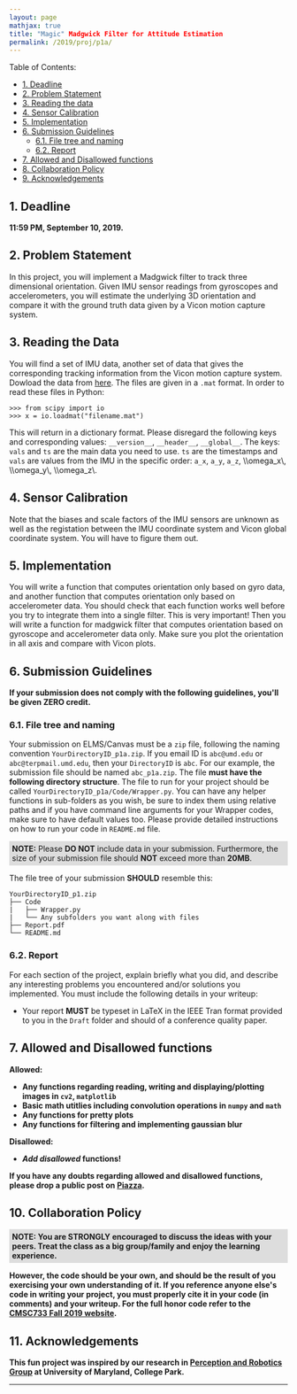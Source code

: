 ```yaml
---
layout: page
mathjax: true
title: "Magic" Madgwick Filter for Attitude Estimation 
permalink: /2019/proj/p1a/
---
```


Table of Contents:
- [1. Deadline](#due)
- [2. Problem Statement](#prob)
- [3. Reading the data](#data)
- [4. Sensor Calibration](#calib)
- [5. Implementation](#implementation)
- [6. Submission Guidelines](#sub)
  - [6.1. File tree and naming](#files)
  - [6.2. Report](#report)
- [7. Allowed and Disallowed functions](#funcs)
- [8. Collaboration Policy](#coll)
- [9. Acknowledgements](#ack)

<a name='due'></a>
## 1. Deadline 
**11:59 PM, September 10, 2019.**

<a name='prob'></a>
## 2. Problem Statement 
In this project, you will implement a Madgwick filter to track three dimensional orientation. Given IMU sensor readings from gyroscopes and accelerometers, you will estimate the underlying 3D orientation and compare it with the ground truth data given by a Vicon motion capture system. 

<a name='data'></a>
## 3. Reading the Data
You will find a set of IMU data, another set of data that gives the corresponding tracking information from the Vicon motion capture system.
Dowload the data from [here](Data-Link). The files are given in a `.mat` format. In order to read these files in Python:

```
>>> from scipy import io
>>> x = io.loadmat("filename.mat")
```

This will return in a dictionary format. Please disregard the following keys and corresponding values: `__version__`, `__header__`, `__global__`. The keys: `vals` and `ts` are the main data you need to use. `ts` are the timestamps and `vals` are values from the IMU in the specific order: `a_x`, `a_y`, `a_z`, \\\omega_x\\, \\\omega_y\\, \\\omega_z\\. 

<a name='calib'></a>
## 4. Sensor Calibration
Note that the biases and scale factors of the IMU sensors are unknown as well as the registation between the IMU coordinate system and Vicon global coordinate system. You will have to figure them out.


<a name='implementation'></a>
## 5. Implementation
You will write a function that computes orientation only based on gyro data, and another function that computes orientation only based on accelerometer data. You should check that each function works well before you try to integrate them into a single filter. This is very important!
Then you will write a function for madgwick filter that computes orientation based on gyroscope and accelerometer data only. Make sure you plot the orientation in all axis and compare with Vicon plots.


<a name='sub'></a>

## 6. Submission Guidelines

**If your submission does not comply with the following guidelines, you'll be given ZERO credit.**

### 6.1. File tree and naming

Your submission on ELMS/Canvas must be a ``zip`` file, following the naming convention ``YourDirectoryID_p1a.zip``. If you email ID is ``abc@umd.edu`` or ``abc@terpmail.umd.edu``, then your ``DirectoryID`` is ``abc``. For our example, the submission file should be named ``abc_p1a.zip``. The file **must have the following directory structure**. The file to run for your project should be called ``YourDirectoryID_p1a/Code/Wrapper.py``. You can have any helper functions in sub-folders as you wish, be sure to index them using relative paths and if you have command line arguments for your Wrapper codes, make sure to have default values too. Please provide detailed instructions on how to run your code in ``README.md`` file. 

<p style="background-color:#ddd; padding:5px">
<b>NOTE:</b> 
Please <b>DO NOT</b> include data in your submission. Furthermore, the size of your submission file should <b>NOT</b> exceed more than <b>20MB</b>.
</p>

The file tree of your submission <b>SHOULD</b> resemble this:

```
YourDirectoryID_p1.zip
├── Code
|   ├── Wrapper.py
|   └── Any subfolders you want along with files
├── Report.pdf
└── README.md
```

<a name='report'></a>

### 6.2. Report

For each section of the project, explain briefly what you did, and describe any interesting problems you encountered and/or solutions you implemented. You must include the following details in your writeup:

- Your report **MUST** be typeset in LaTeX in the IEEE Tran format provided to you in the ``Draft`` folder and should of a conference quality paper.

<a name='funcs'></a>

## 7. Allowed and Disallowed functions

<b> Allowed:

- Any functions regarding reading, writing and displaying/plotting images in `cv2`, `matplotlib`
- Basic math utitlies including convolution operations in `numpy` and `math`
- Any functions for pretty plots
- Any functions for filtering and implementing gaussian blur

<b> Disallowed:

- *Add disallowed* functions!

If you have any doubts regarding allowed and disallowed functions, please drop a public post on [Piazza](https://piazza.com/umd/fall2019/enae788m). 

<a name='coll'></a>

## 10. Collaboration Policy
<p style="background-color:#ddd; padding:5px">
<b>NOTE:</b> 
You are <b>STRONGLY</b> encouraged to discuss the ideas with your peers. Treat the class as a big group/family and enjoy the learning experience. 
</p>

However, the code should be your own, and should be the result of you exercising your own understanding of it. If you reference anyone else's code in writing your project, you must properly cite it in your code (in comments) and your writeup. For the full honor code refer to the [CMSC733 Fall 2019 website](http://prg.cs.umd.edu/enae788m).

<a name='ack'></a>

## 11. Acknowledgements

This fun project was inspired by our research in <a href="http://prg.cs.umd.edu/">Perception and Robotics Group</a> at University of Maryland, College Park.

***
